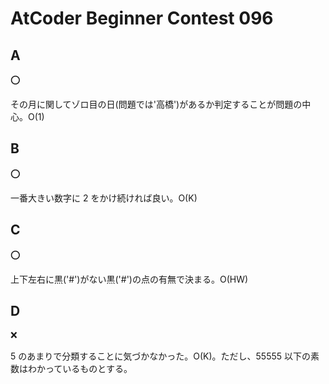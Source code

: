 # AtCoder Beginner Contest 096

## A

:o:

その月に関してゾロ目の日(問題では'高橋')があるか判定することが問題の中心。O(1)

## B

:o:

一番大きい数字に 2 をかけ続ければ良い。O(K)

## C

:o:

上下左右に黒('#')がない黒('#')の点の有無で決まる。O(HW)

## D

:x:

5 のあまりで分類することに気づかなかった。O(K)。ただし、55555 以下の素数はわかっているものとする。
